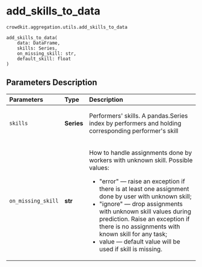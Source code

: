 # add_skills_to_data
`crowdkit.aggregation.utils.add_skills_to_data`

```
add_skills_to_data(
    data: DataFrame,
    skills: Series,
    on_missing_skill: str,
    default_skill: float
)
```

## Parameters Description

| Parameters | Type | Description |
| :----------| :----| :-----------|
`skills`|**Series**|<p>Performers&#x27; skills. A pandas.Series index by performers and holding corresponding performer&#x27;s skill</p>
`on_missing_skill`|**str**|<p>How to handle assignments done by workers with unknown skill. Possible values:<ul><li>&quot;error&quot; — raise an exception if there is at least one assignment done by user with unknown skill;</li><li>&quot;ignore&quot; — drop assignments with unknown skill values during prediction. Raise an exception if there is no  assignments with known skill for any task;</li><li>value — default value will be used if skill is missing.</li></ul></p>
